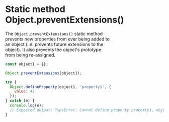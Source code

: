 # Static method Object.preventExtensions()

The `Object.preventExtensions()` static method  
prevents new properties from ever being added to  
an object (i.e. prevents future extensions to the  
object). It also prevents the object's prototype  
from being re-assigned.  

```javascript
const object1 = {};

Object.preventExtensions(object1);

try {
  Object.defineProperty(object1, 'property1', {
    value: 42
  });
} catch (e) {
  console.log(e);
  // Expected output: TypeError: Cannot define property property1, object is not extensible
}
```
